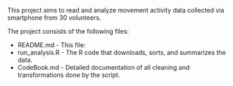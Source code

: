 This project aims to read and analyze movement activity data collected
via smartphone from 30 volunteers.

The project consists of the following files:

 * README.md - This file:
 * run_analysis.R - The R code that downloads, sorts, and summarizes the
                    data.
 * CodeBook.md - Detailed documentation of all cleaning and transformations
                 done by the script.
